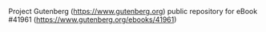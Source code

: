 Project Gutenberg (https://www.gutenberg.org) public repository for eBook #41961 (https://www.gutenberg.org/ebooks/41961)
